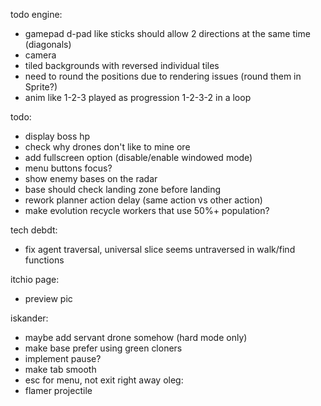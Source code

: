 todo engine:
- gamepad d-pad like sticks should allow 2 directions at the same time (diagonals)
- camera
- tiled backgrounds with reversed individual tiles
- need to round the positions due to rendering issues (round them in Sprite?)
- anim like 1-2-3 played as progression 1-2-3-2 in a loop

todo:
- display boss hp
- check why drones don't like to mine ore
- add fullscreen option (disable/enable windowed mode)
- menu buttons focus?
- show enemy bases on the radar
- base should check landing zone before landing
- rework planner action delay (same action vs other action)
- make evolution recycle workers that use 50%+ population?

tech debdt:
- fix agent traversal, universal slice seems untraversed in walk/find functions

itchio page:
- preview pic

iskander:
- maybe add servant drone somehow (hard mode only)
- make base prefer using green cloners
- implement pause?
- make tab smooth
- esc for menu, not exit right away
oleg:
- flamer projectile
